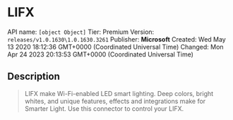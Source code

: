 # LIFX
API name: `[object Object]`
Tier: Premium
Version: `releases/v1.0.1630\1.0.1630.3261`
Publisher: **Microsoft**
Created: Wed May 13 2020 18:12:36 GMT+0000 (Coordinated Universal Time)
Changed: Mon Apr 24 2023 20:13:53 GMT+0000 (Coordinated Universal Time)

## Description
> LIFX make Wi-Fi-enabled LED smart lighting. Deep colors, bright whites, and unique features, effects and integrations make for Smarter Light. Use this connector to control your LIFX.

